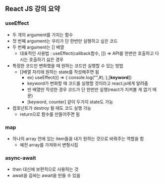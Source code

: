 ## React JS 강의 요약

### useEffect

- 두 개의 argument를 가지는 함수
- 첫 번째 argument는 우리가 단 한번만 실행하고 싶은 코드
- 두 번째 argument는 [] 배열
  - 대표적인 사용법 : useEffect(callback함수, []) => API를 한번만 호출하고 다시는 호출하기 싫은 경우
- 특정한 코드만 변화했을 때 원하는 코드만 실행할 수 있는 방법
  - []배열 자리에 원하는 state를 작성해주면 됨
    - ex) useEffect(() => {
      console.log("",#);
      },[**keyword**])
    - keyword가 변화할 때 코드를 실행할 것이라고 react.js에게 알려줌
    - 빈 배열만 작성한 경우 코드가 단 한번만 실행(react가 지켜볼 게 없기 때문)
    - [keyword, counter] 같이 두가지 state도 가능
- 컴포넌트가 destroy 될 때도 코드 실행 가능
  - return으로 함수를 만들어주면 됨

### map

- 하나의 array 안에 있는 item들을 내가 원하는 것으로 바꿔주는 역할을 함
  - 예전 array를 가져와서 변형시킴

### async-await

- then 대신에 보편적으로 사용하는 것
- await을 감싸는 await을 만들 수 있음
